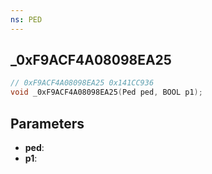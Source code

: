 ```yaml
---
ns: PED
---
```

## _0xF9ACF4A08098EA25

```c
// 0xF9ACF4A08098EA25 0x141CC936
void _0xF9ACF4A08098EA25(Ped ped, BOOL p1);
```

## Parameters
* **ped**:
* **p1**:
